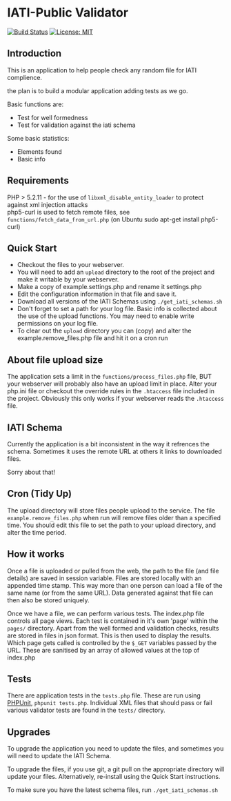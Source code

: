 IATI-Public Validator
=====================

[![Build Status](https://travis-ci.org/IATI/IATI-Public-Validator.svg?branch=master)](https://travis-ci.org/IATI/IATI-Public-Validator)
[![License: MIT](https://img.shields.io/badge/license-AGPLv3-blue.svg)](https://github.com/IATI/IATI-Public-Validator/blob/master/LICENSE.md)

Introduction
------------

This is an application to help people check any random file for IATI complience.

the plan is to build a modular application adding tests as we go.

Basic functions are:

* Test for well formedness
* Test for validation against the iati schema

Some basic statistics:

* Elements found
* Basic info

Requirements
------------
PHP > 5.2.11 - for the use of `libxml_disable_entity_loader` to protect against xml injection attacks  
php5-curl is used to fetch remote files, see `functions/fetch_data_from_url.php` (on Ubuntu sudo apt-get install php5-curl)

Quick Start
-----------
* Checkout the files to your webserver.
* You will need to add an `upload` directory to the root of the project and make it writable by your webserver.
* Make a copy of example.settings.php and rename it settings.php
* Edit the configuration information in that file and save it. 
* Download all versions of the IATI Schemas using `./get_iati_schemas.sh`
* Don't forget to set a path for your log file. Basic info is collected about the use of the upload functions. You may need to enable write permissions on your log file.
* To clear out the `upload` directory you can (copy) and alter the example.remove_files.php file and hit it on a cron run

About file upload size
----------------------
The application sets a limit in the `functions/process_files.php` file, BUT your webserver will probably also have an upload limit in place.
Alter your php.ini file or checkout the override rules in the `.htaccess` file included in the project. Obviously this only works if your webserver reads the `.htaccess` file.

IATI Schema
-----------
Currently the application is a bit inconsistent in the way it refrences the schema. Sometimes it uses the remote URL at others it links to downloaded files.

Sorry about that!

Cron (Tidy Up)
--------------
The upload directory will store files people upload to the service.
The file `example.remove_files.php` when run will remove files older than a specified time.
You should edit this file to set the path to your upload directory, and alter the time period.

How it works
------------

Once a file is uploaded or pulled from the web, the path to the file (and file details) are saved in session variable.
Files are stored locally with an appended time stamp. This way more than one person can load a file of the same name (or from the same URL).
Data generated against that file can then also be stored uniquely.

Once we have a file, we can perform various tests.
The index.php file controls all page views. 
Each test is contained in it's own 'page' within the `pages/` directory.
Apart from the well formed and validation checks, results are stored in files in json format. This is then used to display the results.
Which page gets called is controlled by the `$_GET` variables passed by the URL. These are sanitised by an array of allowed values at the top of index.php

Tests
-----
There are application tests in the `tests.php` file. These are run using [PHPUnit](https://github.com/sebastianbergmann/phpunit/#phpunit), `phpunit tests.php`. Individual XML files that should pass or fail various validator tests are found in the `tests/` directory.

Upgrades
--------
To upgrade the application you need to update the files, and sometimes you will need to update the IATI Schema.

To upgrade the files, if you use git, a git pull on the appropriate directory will update your files. Alternatively, re-install using the Quick Start instructions.

To make sure you have the latest schema files, run `./get_iati_schemas.sh`
